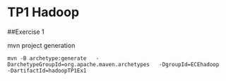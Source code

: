 # TP1 Hadoop
##Exercise 1

mvn project generation
```
mvn -B archetype:generate   -DarchetypeGroupId=org.apache.maven.archetypes   -DgroupId=ECEhadoop   -DartifactId=hadoopTP1Ex1
```
